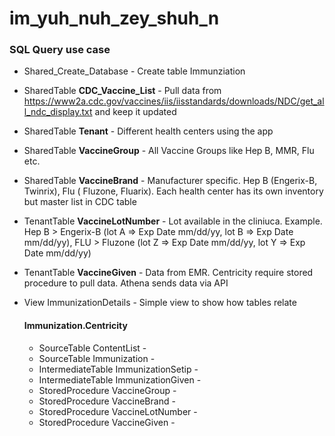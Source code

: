 ﻿# im_yuh_nuh_zey_shuh_n

### SQL Query use case
* Shared_Create_Database           - Create table Immunziation
* SharedTable **CDC_Vaccine_List** - Pull data from https://www2a.cdc.gov/vaccines/iis/iisstandards/downloads/NDC/get_all_ndc_display.txt and keep it updated 
* SharedTable **Tenant**           - Different health centers using the app
  
* SharedTable **VaccineGroup**     - All Vaccine Groups like Hep B, MMR, Flu etc.
* SharedTable **VaccineBrand**     - Manufacturer specific. Hep B (Engerix-B, Twinrix), Flu ( Fluzone, Fluarix). Each health center has its own inventory but master list in CDC table
  
* TenantTable **VaccineLotNumber** - Lot available in the cliniuca. Example. Hep B > Engerix-B (lot A ⇒ Exp Date mm/dd/yy, lot B ⇒ Exp Date mm/dd/yy), FLU > Fluzone (lot Z ⇒ Exp Date mm/dd/yy, lot Y ⇒ Exp Date mm/dd/yy)
* TenantTable **VaccineGiven**     - Data from EMR. Centricity require stored procedure to pull data. Athena sends data via API
  
* View ImmunizationDetails         - Simple view to show how tables relate

  #### Immunization.Centricity
  * SourceTable ContentList              - 
  * SourceTable Immunization             -
  * IntermediateTable ImmunizationSetip  -
  * IntermediateTable ImmunizationGiven  -
  * StoredProcedure VaccineGroup         -
  * StoredProcedure VaccineBrand         -
  * StoredProcedure VaccineLotNumber     -
  * StoredProcedure VaccineGiven         -
